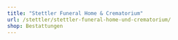 ```yaml
---
title: "Stettler Funeral Home & Crematorium"
url: /stettler/stettler-funeral-home-und-crematorium/
shop: Bestattungen
---
```

